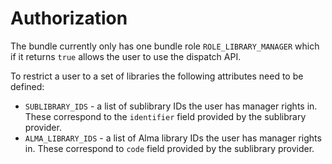 # Authorization

The bundle currently only has one bundle role `ROLE_LIBRARY_MANAGER` which if it
returns `true` allows the user to use the dispatch API.

To restrict a user to a set of libraries the following attributes need to be defined:

* `SUBLIBRARY_IDS` - a list of sublibrary IDs the user has manager rights in.
  These correspond to the `identifier` field provided by the sublibrary provider.
* `ALMA_LIBRARY_IDS` - a list of Alma library IDs the user has manager rights in.
  These correspond to `code` field provided by the sublibrary provider.
